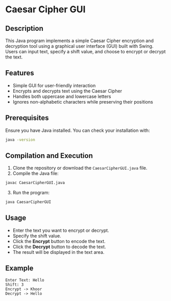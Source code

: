 # Caesar Cipher GUI

## Description
This Java program implements a simple Caesar Cipher encryption and decryption tool using a graphical user interface (GUI) built with Swing. Users can input text, specify a shift value, and choose to encrypt or decrypt the text.

## Features
- Simple GUI for user-friendly interaction
- Encrypts and decrypts text using the Caesar Cipher
- Handles both uppercase and lowercase letters
- Ignores non-alphabetic characters while preserving their positions

## Prerequisites
Ensure you have Java installed. You can check your installation with:

```sh
java -version
```

## Compilation and Execution
1. Clone the repository or download the `CaesarCipherGUI.java` file.
2. Compile the Java file:

```sh
javac CaesarCipherGUI.java
```

3. Run the program:

```sh
java CaesarCipherGUI
```

## Usage
- Enter the text you want to encrypt or decrypt.
- Specify the shift value.
- Click the **Encrypt** button to encode the text.
- Click the **Decrypt** button to decode the text.
- The result will be displayed in the text area.

## Example
```
Enter Text: Hello
Shift: 3
Encrypt -> Khoor
Decrypt -> Hello
```
